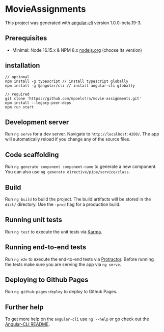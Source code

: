 # MovieAssignments

This project was generated with [angular-cli](https://github.com/angular/angular-cli) version 1.0.0-beta.19-3.

## Prerequisites
- Minimal: Node 16.15.x & NPM 8.x [nodejs.org](https://nodejs.org/en/) (choose lts version)

## installation

```
// optional
npm install -g typescript // install typescript globally
npm install -g @angular/cli // install angular-cli globally

// required
git clone 'https://github.com/mpoelstra/movie-assignments.git'
npm install --legacy-peer-deps
npm run start
```

## Development server
Run `ng serve` for a dev server. Navigate to `http://localhost:4200/`. The app will automatically reload if you change any of the source files.

## Code scaffolding

Run `ng generate component component-name` to generate a new component. You can also use `ng generate directive/pipe/service/class`.

## Build

Run `ng build` to build the project. The build artifacts will be stored in the `dist/` directory. Use the `-prod` flag for a production build.

## Running unit tests

Run `ng test` to execute the unit tests via [Karma](https://karma-runner.github.io).

## Running end-to-end tests

Run `ng e2e` to execute the end-to-end tests via [Protractor](http://www.protractortest.org/).
Before running the tests make sure you are serving the app via `ng serve`.

## Deploying to Github Pages

Run `ng github-pages:deploy` to deploy to Github Pages.

## Further help

To get more help on the `angular-cli` use `ng --help` or go check out the [Angular-CLI README](https://github.com/angular/angular-cli/blob/master/README.md).
